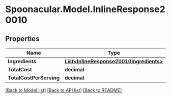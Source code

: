# Spoonacular.Model.InlineResponse20010

## Properties

Name | Type | Description | Notes
------------ | ------------- | ------------- | -------------
**Ingredients** | [**List&lt;InlineResponse20010Ingredients&gt;**](InlineResponse20010Ingredients.md) |  | 
**TotalCost** | **decimal** |  | 
**TotalCostPerServing** | **decimal** |  | 

[[Back to Model list]](../README.md#documentation-for-models) [[Back to API list]](../README.md#documentation-for-api-endpoints) [[Back to README]](../README.md)

